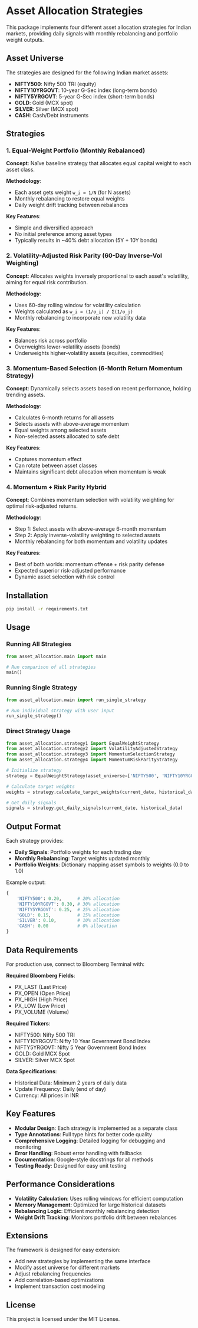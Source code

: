 # Asset Allocation Strategies

This package implements four different asset allocation strategies for Indian markets, providing daily signals with monthly rebalancing and portfolio weight outputs.

## Asset Universe

The strategies are designed for the following Indian market assets:
- **NIFTY500**: Nifty 500 TRI (equity)
- **NIFTY10YRGOVT**: 10-year G-Sec index (long-term bonds)
- **NIFTY5YRGOVT**: 5-year G-Sec index (short-term bonds)
- **GOLD**: Gold (MCX spot)
- **SILVER**: Silver (MCX spot)
- **CASH**: Cash/Debt instruments

## Strategies

### 1. Equal-Weight Portfolio (Monthly Rebalanced)

**Concept**: Naïve baseline strategy that allocates equal capital weight to each asset class.

**Methodology**:
- Each asset gets weight `w_i = 1/N` (for N assets)
- Monthly rebalancing to restore equal weights
- Daily weight drift tracking between rebalances

**Key Features**:
- Simple and diversified approach
- No initial preference among asset types
- Typically results in ~40% debt allocation (5Y + 10Y bonds)

### 2. Volatility-Adjusted Risk Parity (60-Day Inverse-Vol Weighting)

**Concept**: Allocates weights inversely proportional to each asset's volatility, aiming for equal risk contribution.

**Methodology**:
- Uses 60-day rolling window for volatility calculation
- Weights calculated as `w_i = (1/σ_i) / Σ(1/σ_j)`
- Monthly rebalancing to incorporate new volatility data

**Key Features**:
- Balances risk across portfolio
- Overweights lower-volatility assets (bonds)
- Underweights higher-volatility assets (equities, commodities)

### 3. Momentum-Based Selection (6-Month Return Momentum Strategy)

**Concept**: Dynamically selects assets based on recent performance, holding trending assets.

**Methodology**:
- Calculates 6-month returns for all assets
- Selects assets with above-average momentum
- Equal weights among selected assets
- Non-selected assets allocated to safe debt

**Key Features**:
- Captures momentum effect
- Can rotate between asset classes
- Maintains significant debt allocation when momentum is weak

### 4. Momentum + Risk Parity Hybrid

**Concept**: Combines momentum selection with volatility weighting for optimal risk-adjusted returns.

**Methodology**:
- Step 1: Select assets with above-average 6-month momentum
- Step 2: Apply inverse-volatility weighting to selected assets
- Monthly rebalancing for both momentum and volatility updates

**Key Features**:
- Best of both worlds: momentum offense + risk parity defense
- Expected superior risk-adjusted performance
- Dynamic asset selection with risk control

## Installation

```bash
pip install -r requirements.txt
```

## Usage

### Running All Strategies

```python
from asset_allocation.main import main

# Run comparison of all strategies
main()
```

### Running Single Strategy

```python
from asset_allocation.main import run_single_strategy

# Run individual strategy with user input
run_single_strategy()
```

### Direct Strategy Usage

```python
from asset_allocation.strategy1 import EqualWeightStrategy
from asset_allocation.strategy2 import VolatilityAdjustedStrategy
from asset_allocation.strategy3 import MomentumSelectionStrategy
from asset_allocation.strategy4 import MomentumRiskParityStrategy

# Initialize strategy
strategy = EqualWeightStrategy(asset_universe=['NIFTY500', 'NIFTY10YRGOVT', 'GOLD'])

# Calculate target weights
weights = strategy.calculate_target_weights(current_date, historical_data)

# Get daily signals
signals = strategy.get_daily_signals(current_date, historical_data)
```

## Output Format

Each strategy provides:
- **Daily Signals**: Portfolio weights for each trading day
- **Monthly Rebalancing**: Target weights updated monthly
- **Portfolio Weights**: Dictionary mapping asset symbols to weights (0.0 to 1.0)

Example output:
```python
{
    'NIFTY500': 0.20,      # 20% allocation
    'NIFTY10YRGOVT': 0.30, # 30% allocation
    'NIFTY5YRGOVT': 0.25,  # 25% allocation
    'GOLD': 0.15,          # 15% allocation
    'SILVER': 0.10,        # 10% allocation
    'CASH': 0.00           # 0% allocation
}
```

## Data Requirements

For production use, connect to Bloomberg Terminal with:

**Required Bloomberg Fields**:
- PX_LAST (Last Price)
- PX_OPEN (Open Price)
- PX_HIGH (High Price)
- PX_LOW (Low Price)
- PX_VOLUME (Volume)

**Required Tickers**:
- NIFTY500: Nifty 500 TRI
- NIFTY10YRGOVT: Nifty 10 Year Government Bond Index
- NIFTY5YRGOVT: Nifty 5 Year Government Bond Index
- GOLD: Gold MCX Spot
- SILVER: Silver MCX Spot

**Data Specifications**:
- Historical Data: Minimum 2 years of daily data
- Update Frequency: Daily (end of day)
- Currency: All prices in INR

## Key Features

- **Modular Design**: Each strategy is implemented as a separate class
- **Type Annotations**: Full type hints for better code quality
- **Comprehensive Logging**: Detailed logging for debugging and monitoring
- **Error Handling**: Robust error handling with fallbacks
- **Documentation**: Google-style docstrings for all methods
- **Testing Ready**: Designed for easy unit testing

## Performance Considerations

- **Volatility Calculation**: Uses rolling windows for efficient computation
- **Memory Management**: Optimized for large historical datasets
- **Rebalancing Logic**: Efficient monthly rebalancing detection
- **Weight Drift Tracking**: Monitors portfolio drift between rebalances

## Extensions

The framework is designed for easy extension:
- Add new strategies by implementing the same interface
- Modify asset universe for different markets
- Adjust rebalancing frequencies
- Add correlation-based optimizations
- Implement transaction cost modeling

## License

This project is licensed under the MIT License. 